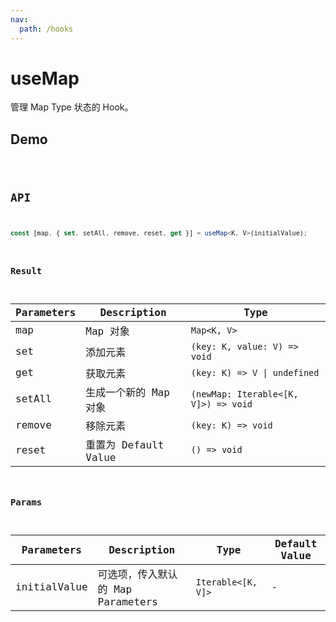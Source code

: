 ```yaml
---
nav:
  path: /hooks
---
```


# useMap

管理 Map Type 状态的 Hook。

## Demo

<code src="./demo/demo1.tsx" />

## API

```typescript
const [map, { set, setAll, remove, reset, get }] = useMap<K, V>(initialValue);
```

### Result

| Parameters | Description           | Type                                 |
| ---------- | --------------------- | ------------------------------------ |
| map        | Map 对象              | `Map<K, V>`                          |
| set        | 添加元素              | `(key: K, value: V) => void`         |
| get        | 获取元素              | `(key: K) => V \| undefined`         |
| setAll     | 生成一个新的 Map 对象 | `(newMap: Iterable<[K, V]>) => void` |
| remove     | 移除元素              | `(key: K) => void`                   |
| reset      | 重置为 Default Value  | `() => void`                         |

### Params

| Parameters   | Description                       | Type               | Default Value |
| ------------ | --------------------------------- | ------------------ | ------------- |
| initialValue | 可选项，传入默认的 Map Parameters | `Iterable<[K, V]>` | -             |
